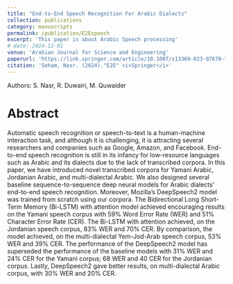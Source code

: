 ```yaml
---
title: "End-to-End Speech Recognition For Arabic Dialects"
collection: publications
category: manuscripts
permalink: /publication/E2Espeech
excerpt: 'This paper is about Arabic Speech processing'
# date: 2024-12-01
venue: 'Arabian Journal for Science and Engineering'
paperurl: 'https://link.springer.com/article/10.1007/s13369-023-07670-7'
citation: 'Seham, Nasr. (2024)."E2E" <i>Springer</i>'
---
```

Authors: S. Nasr, R. Duwairi, M. Quwaider

# Abstract
Automatic speech recognition or speech-to-text is a human-machine interaction task, and although it is challenging, it is attracting several researchers and companies such as Google, Amazon, and Facebook. End-to-end speech recognition is still in its infancy for low-resource languages such as Arabic and its dialects due to the lack of transcribed corpora. In this paper, we have introduced novel transcribed corpora for Yamani Arabic, Jordanian Arabic, and multi-dialectal Arabic. We also designed several baseline sequence-to-sequence deep neural models for Arabic dialects’ end-to-end speech recognition. Moreover, Mozilla’s DeepSpeech2 model was trained from scratch using our corpora. The Bidirectional Long Short-Term Memory (Bi-LSTM) with attention model achieved encouraging results on the Yamani speech corpus with 59% Word Error Rate (WER) and 51% Character Error Rate (CER). The Bi-LSTM with attention achieved, on the Jordanian speech corpus, 83% WER and 70% CER. By comparison, the model achieved, on the multi-dialectal Yem-Jod-Arab speech corpus, 53% WER and 39% CER. The performance of the DeepSpeech2 model has superseded the performance of the baseline models with 31% WER and 24% CER for the Yamani corpus; 68 WER and 40 CER for the Jordanian corpus. Lastly, DeepSpeech2 gave better results, on multi-dialectal Arabic corpus, with 30% WER and 20% CER.
